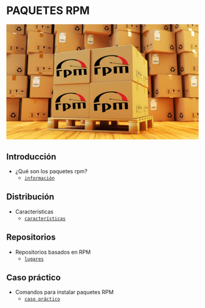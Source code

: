 # PAQUETES RPM 
![PORTADA](img/RPM.jpg)

## Introducción
- ¿Qué son los paquetes rpm?
  - [`información`](contenido/introducción.md)

## Distribución
- Características
  - [`características`](contenido/distribución.md)

## Repositorios
- Repositorios basados en RPM
  - [`lugares`](contenido/repositorios.md)

## Caso práctico
- Comandos para instalar paquetes RPM
  - [`caso práctico`](contenido/casopráctico.md)
